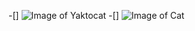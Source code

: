 -[] ![Image of Yaktocat](https://octodex.github.com/images/yaktocat.png)
-[] ![Image of Cat](https://images.theconversation.com/files/457052/original/file-20220408-15-pl446k.jpg?ixlib=rb-1.1.0&q=45&auto=format&w=1000&fit=clip)
